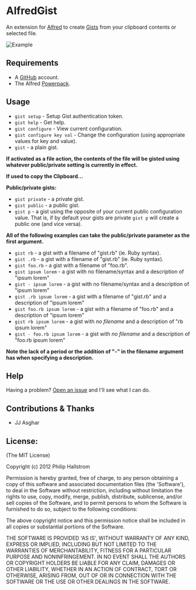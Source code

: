 # AlfredGist

An extension for [Alfred](http://www.alfredapp.com/) to create [Gists](https://gist.github.com/) from your clipboard contents or selected file.

![Example](https://raw.github.com/phallstrom/AlfredGist/master/example.png)

## Requirements

- A [GitHub](http://github.com) account.
- The Alfred [Powerpack](http://www.alfredapp.com/powerpack/).

## Usage

* `gist setup` - Setup Gist authentication token.
* `gist help` - Get help.
* `gist configure` - View current configuration.
* `gist configure key val` - Change the configuration (using appropriate values for key and value).
* `gist` - a plain gist.


**If activated as a file action, the contents of the file will be gisted using
whatever public/private setting is currently in effect.**

**If used to copy the Clipboard...**

**Public/private gists:**

* `gist private` - a private gist.
* `gist public` - a public gist.
* `gist p` - a gist using the opposite of your current public configuration value. That is, if by default your gists are private `gist p` will create a public one (and vice versa).

**All of the following examples can take the public/private parameter as the first argument.**

* `gist rb` - a gist with a filename of "gist.rb" (ie. Ruby syntax).
* `gist .rb` - a gist with a filename of "gist.rb" (ie. Ruby syntax). 
* `gist foo.rb` - a gist with a filename of "foo.rb". 
* `gist ipsum lorem` - a gist with no filename/syntax and a description of "ipsum lorem"
* `gist - ipsum lorem` - a gist with no filename/syntax and a description of "ipsum lorem"
* `gist .rb ipsum lorem` - a gist with a filename of "gist.rb" and a description of "ipsum lorem"
* `gist foo.rb ipsum lorem` - a gist with a filename of "foo.rb" and a description of "ipsum lorem"
* `gist rb ipsum lorem` - a gist with *no filename* and a description of "rb ipsum lorem"
* `gist - foo.rb ipsum lorem` - a gist with *no filename* and a description of "foo.rb ipsum lorem"

**Note the lack of a period or the addition of "-" in the filename argument has when specifying a description.**

## Help

Having a problem?  [Open an issue](https://github.com/phallstrom/AlfredGist/issues) and I'll see what I can do.

## Contributions & Thanks

* JJ Asghar

## License:

(The MIT License)

Copyright (c) 2012 Philip Hallstrom

Permission is hereby granted, free of charge, to any person obtaining
a copy of this software and associated documentation files (the
'Software'), to deal in the Software without restriction, including
without limitation the rights to use, copy, modify, merge, publish,
distribute, sublicense, and/or sell copies of the Software, and to
permit persons to whom the Software is furnished to do so, subject to
the following conditions:

The above copyright notice and this permission notice shall be
included in all copies or substantial portions of the Software.

THE SOFTWARE IS PROVIDED 'AS IS', WITHOUT WARRANTY OF ANY KIND,
EXPRESS OR IMPLIED, INCLUDING BUT NOT LIMITED TO THE WARRANTIES OF
MERCHANTABILITY, FITNESS FOR A PARTICULAR PURPOSE AND NONINFRINGEMENT.
IN NO EVENT SHALL THE AUTHORS OR COPYRIGHT HOLDERS BE LIABLE FOR ANY
CLAIM, DAMAGES OR OTHER LIABILITY, WHETHER IN AN ACTION OF CONTRACT,
TORT OR OTHERWISE, ARISING FROM, OUT OF OR IN CONNECTION WITH THE
SOFTWARE OR THE USE OR OTHER DEALINGS IN THE SOFTWARE.

